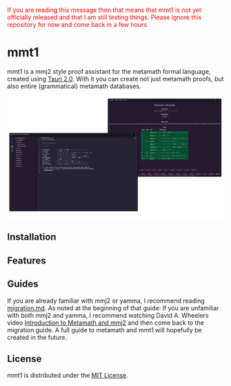 <span style="color:red">If you are reading this message then that means that mmt1 is not yet officially released and that I am still testing things. Please ignore this repository for now and come back in a few hours.</span>

# mmt1

mmt1 is a mmj2 style proof assistant for the metamath formal language, created using [Tauri 2.0](https://v2.tauri.app). With it you can create not just metamath proofs, but also entire (grammatical) metamath databases.

![mmt1](images/mmt1.png)

## Installation

## Features

## Guides

If you are already familiar with mmj2 or yamma, I recommend reading [migration.md](guides/migration.md). As noted at the beginning of that guide: If you are unfamiliar with both mmj2 and yamma, I recommend watching David A. Wheelers video [Introduction to Metamath and mmj2](https://www.youtube.com/watch?v=Rst2hZpWUbU) and then come back to the migration guide. A full guide to metamath and mmt1 will hopefully be created in the future.

## License

mmt1 is distributed under the [MIT License](LICENSE.txt).
